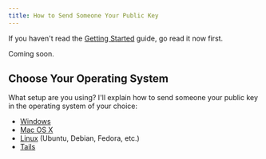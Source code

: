 ```yaml
---
title: How to Send Someone Your Public Key
---
```


If you haven't read the [Getting Started](/getting_started/) guide, go read it now first.

Coming soon.

## Choose Your Operating System

What setup are you using? I'll explain how to send someone your public key in the operating system of your choice:

* [Windows](windows.md)
* [Mac OS X](osx.md)
* [Linux](linux.md) (Ubuntu, Debian, Fedora, etc.)
* [Tails](tails.md)
